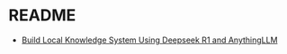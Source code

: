 # README


- [Build Local Knowledge System Using Deepseek R1 and AnythingLLM](https://github.com/reboottime/llm-apps/issues/2)